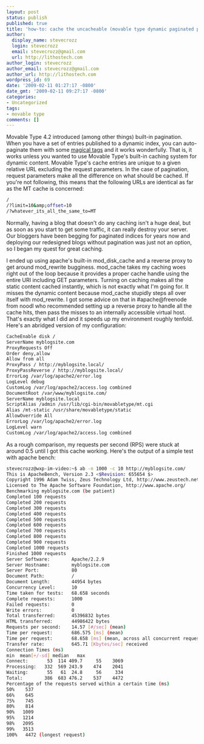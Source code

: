 ```yaml
---
layout: post
status: publish
published: true
title: 'how-to: cache the uncacheable (movable type dynamic paginated pages)'
author:
  display_name: stevecrozz
  login: stevecrozz
  email: stevecrozz@gmail.com
  url: http://lithostech.com
author_login: stevecrozz
author_email: stevecrozz@gmail.com
author_url: http://lithostech.com
wordpress_id: 69
date: '2009-02-11 01:27:17 -0800'
date_gmt: '2009-02-11 09:27:17 -0800'
categories:
- Uncategorized
tags:
- movable type
comments: []
---
```

Movable Type 4.2 introduced (among other things) built-in pagination.
When you have a set of entries published to a dynamic index, you can
auto-paginate them with some [magical
tags](http://www.movabletype.org/documentation/designer/pagination.html)
and it works wonderfully. That is, it works unless you wanted to use
Movable Type's built-in caching system for dynamic content. Movable
Type's cache entries are unique to a given relative URL excluding the
request parameters. In the case of pagination, request parameters make
all the difference on what should be cached. If you're not following,
this means that the following URLs are identical as far as the MT cache
is concerned:

~~~ bash
/
/?limit=10&amp;offset=10
/?whatever_its_all_the_same_to=MT
~~~

<!--more-->

Normally, having a blog that doesn't do any caching isn't a huge deal,
but as soon as you start to get some traffic, it can really destroy your
server. Our bloggers have been begging for paginated indices for years
now and deploying our redesigned blogs without pagination was just not
an option, so I began my quest for great caching.

I ended up using apache's built-in mod_disk_cache and a reverse proxy to
get around mod_rewrite bugginess. mod_cache takes my caching woes right
out of the loop because it provides a proper cache handle using the
entire URI including GET parameters. Turning on caching makes all the
static content cached instantly, which is not exactly what I'm going
for. It misses the dynamic content because mod_cache stupidly steps all
over itself with mod_rewrite. I got some advice on that in
#apache@freenode from noodl who recommended setting up a reverse proxy
to handle all the cache hits, then pass the misses to an internally
accessible virtual host. That's exactly what I did and it speeds up my
environment roughly tenfold. Here's an abridged version of my
configuration:

~~~ bash
CacheEnable disk /
ServerName myblogsite.com
ProxyRequests Off
Order deny,allow
Allow from all
ProxyPass / http://myblogsite.local/
ProxyPassReverse / http://myblogsite.local/
ErrorLog /var/log/apache2/error.log
LogLevel debug
CustomLog /var/log/apache2/access.log combined
DocumentRoot /var/www/myblogsite.com/
ServerName myblogsite.local
ScriptAlias /admin /usr/lib/cgi-bin/movabletype/mt.cgi
Alias /mt-static /usr/share/movabletype/static
AllowOverride All
ErrorLog /var/log/apache2/error.log
LogLevel warn
CustomLog /var/log/apache2/access.log combined
~~~

As a rough comparison, my requests per second (RPS) were stuck at around
0.5 until I got this cache working. Here's the output of a simple test
with apache bench:

~~~ bash
stevecrozz@wxp-im-video:~$ ab -n 1000 -c 10 http://myblogsite.com/
This is ApacheBench, Version 2.3 <$Revision: 655654 $>
Copyright 1996 Adam Twiss, Zeus Technology Ltd, http://www.zeustech.net/
Licensed to The Apache Software Foundation, http://www.apache.org/
Benchmarking myblogsite.com (be patient)
Completed 100 requests
Completed 200 requests
Completed 300 requests
Completed 400 requests
Completed 500 requests
Completed 600 requests
Completed 700 requests
Completed 800 requests
Completed 900 requests
Completed 1000 requests
Finished 1000 requests
Server Software:        Apache/2.2.9
Server Hostname:        myblogsite.com
Server Port:            80
Document Path:          /
Document Length:        44954 bytes
Concurrency Level:      10
Time taken for tests:   68.658 seconds
Complete requests:      1000
Failed requests:        0
Write errors:           0
Total transferred:      45396832 bytes
HTML transferred:       44986422 bytes
Requests per second:    14.57 [#/sec] (mean)
Time per request:       686.575 [ms] (mean)
Time per request:       68.658 [ms] (mean, across all concurrent requests)
Transfer rate:          645.71 [Kbytes/sec] received
Connection Times (ms)
min  mean[+/-sd] median   max
Connect:       53  114 409.7     55    3069
Processing:   332  569 243.9    474    2041
Waiting:       55   61  24.8     56     334
Total:        386  683 476.2    537    4472
Percentage of the requests served within a certain time (ms)
50%    537
66%    645
75%    745
80%    814
90%   1009
95%   1214
98%   2095
99%   3513
100%   4472 (longest request)
~~~
